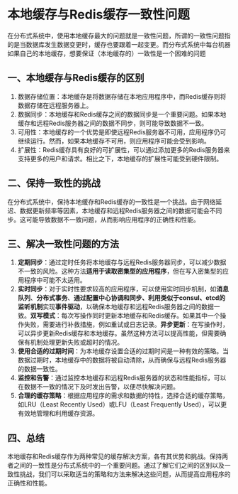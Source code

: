 # 本地缓存与Redis缓存一致性问题

在分布式系统中，使用本地缓存最大的问题就是一致性问题，所谓的一致性问题指的是当数据库发生数据变更时，缓存也要跟着一起变更。而分布式系统中每台机器如果自己的本地缓存，想要保证（本地缓存的）一致性是一个困难的问题

## 一、本地缓存与Redis缓存的区别

1. 数据存储位置：本地缓存是将数据存储在本地应用程序中，而Redis缓存则将数据存储在远程服务器上。
2. 数据同步：本地缓存和Redis缓存之间的数据同步是一个重要问题。如果本地缓存和远程Redis服务器之间的数据不同步，则可能导致数据不一致。
3. 可用性：本地缓存的一个优势是即使远程Redis服务器不可用，应用程序仍可继续运行。然而，如果本地缓存不可用，则应用程序可能会受到影响。
4. 扩展性：Redis缓存具有良好的可扩展性，可以通过添加更多的Redis服务器来支持更多的用户和请求。相比之下，本地缓存的扩展性可能受到硬件限制。

## 二、保持一致性的挑战

在分布式系统中，保持本地缓存和Redis缓存的一致性是一个挑战。由于网络延迟、数据更新频率等因素，本地缓存和远程Redis服务器之间的数据可能会不同步。这可能导致数据不一致问题，从而影响应用程序的正确性和性能。

## 三、解决一致性问题的方法

1. **定期同步**：通过定时任务将本地缓存与远程Redis服务器同步，可以减少数据不一致的风险。这种方法**适用于读取密集型的应用程序**，但在写入密集型的应用程序中可能不太适用。
2. **实时同步**：对于实时性要求较高的应用程序，可以使用实时同步机制，如**消息队列**、**分布式事务**、**通过配置中心协调和同步、利用类似于consul、etcd的监听机制**实现**事件驱动**，以确保本地缓存和远程Redis服务器之间的数据一致。**双写模式**：每次写操作同时更新本地缓存和Redis缓存。如果其中一个操作失败，需要进行补救措施，例如重试或日志记录。**异步更新**：在写操作时，可以异步更新Redis缓存和本地缓存。虽然这种方法可以提高性能，但需要确保有机制处理更新失败或超时的情况。
3. **使用合适的过期时间**：为本地缓存设置合适的过期时间是一种有效的策略。当数据过期时，本地缓存中的数据将被自动清除，从而确保与远程Redis服务器的数据一致性。
4. **监控和告警**：通过监控本地缓存和远程Redis服务器的状态和性能指标，可以在数据不一致的情况下及时发出告警，以便尽快解决问题。
5. **合理的缓存策略**：根据应用程序的需求和数据的特性，选择合适的缓存策略，如LRU（Least Recently Used）或LFU（Least Frequently Used），可以更有效地管理和利用缓存资源。

## 四、总结

本地缓存和Redis缓存作为两种常见的缓存解决方案，各有其优势和挑战。保持两者之间的一致性是分布式系统中的一个重要问题。通过了解它们之间的区别以及一致性挑战，我们可以采取适当的策略和方法来解决这些问题，从而提高应用程序的正确性和性能。